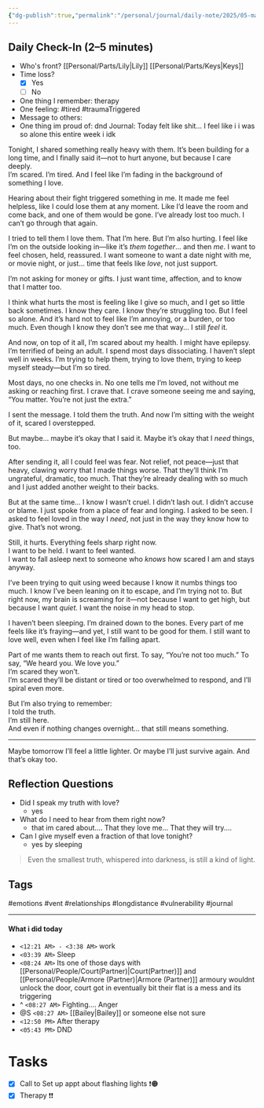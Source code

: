 ```yaml
---
{"dg-publish":true,"permalink":"/personal/journal/daily-note/2025/05-may/2025-05-21/"}
---
```


## Daily Check-In (2–5 minutes)
- Who's front? [[Personal/Parts/Lily\|Lily]] [[Personal/Parts/Keys\|Keys]] 
- Time loss? 
	-  [x] Yes 
	-  [ ] No
- One thing I remember: therapy 
- One feeling: #tired #traumaTriggered 
- Message to others:
- One thing im proud of: dnd 
Journal:
Today felt like shit... I feel like i i was so alone this entire week i idk

Tonight, I shared something really heavy with them. It’s been building for a long time, and I finally said it—not to hurt anyone, but because I care deeply.  
I’m scared. I’m tired. And I feel like I’m fading in the background of something I love.

Hearing about their fight triggered something in me. It made me feel helpless, like I could lose them at any moment. Like I’d leave the room and come back, and one of them would be gone. I’ve already lost too much. I can’t go through that again.

I tried to tell them I love them. That I’m here. But I’m also hurting. I feel like I’m on the outside looking in—like it’s *them together*... and then *me*. I want to feel chosen, held, reassured. I want someone to want a date night with me, or movie night, or just... time that feels like *love*, not just support.

I’m not asking for money or gifts. I just want time, affection, and to know that I matter too.

I think what hurts the most is feeling like I give so much, and I get so little back sometimes. I know they care. I know they’re struggling too. But I feel so alone. And it’s hard not to feel like I’m annoying, or a burden, or too much. Even though I know they don’t see me that way... I still *feel* it.

And now, on top of it all, I’m scared about my health. I might have epilepsy. I’m terrified of being an adult. I spend most days dissociating. I haven’t slept well in weeks. I’m trying to help them, trying to love them, trying to keep myself steady—but I’m so tired.

Most days, no one checks in. No one tells me I’m loved, not without me asking or reaching first. I crave that. I crave someone seeing me and saying, “You matter. You’re not just the extra.”

I sent the message. I told them the truth. And now I’m sitting with the weight of it, scared I overstepped.

But maybe… maybe it’s okay that I said it. Maybe it’s okay that I *need* things, too.

After sending it, all I could feel was fear. Not relief, not peace—just that heavy, clawing worry that I made things worse. That they’ll think I’m ungrateful, dramatic, too much. That they’re already dealing with so much and I just added another weight to their backs.

But at the same time… I know I wasn’t cruel. I didn’t lash out. I didn’t accuse or blame. I just spoke from a place of fear and longing. I asked to be seen. I asked to feel loved in the way I *need*, not just in the way they know how to give. That’s not wrong.

Still, it hurts. Everything feels sharp right now.  
I want to be held. I want to feel wanted.  
I want to fall asleep next to someone who *knows* how scared I am and stays anyway.

I’ve been trying to quit using weed because I know it numbs things too much. I know I’ve been leaning on it to escape, and I’m trying not to. But right now, my brain is screaming for it—not because I want to get high, but because I want *quiet.* I want the noise in my head to stop.

I haven’t been sleeping. I’m drained down to the bones. Every part of me feels like it’s fraying—and yet, I still want to be good for them. I still want to love well, even when I feel like I’m falling apart.

Part of me wants them to reach out first. To say, “You’re not too much.” To say, “We heard you. We love you.”  
I’m scared they won’t.  
I’m scared they’ll be distant or tired or too overwhelmed to respond, and I’ll spiral even more.

But I’m also trying to remember:  
I told the truth.  
I’m still here.  
And even if nothing changes overnight… that still means something.

---

Maybe tomorrow I’ll feel a little lighter. Or maybe I’ll just survive again. And that’s okay too.

## Reflection Questions
- Did I speak my truth with love?
	- yes
- What do I need to hear from them right now?
	- that im cared about.... That they love me... That they will try....
- Can I give myself even a fraction of that love tonight?
	- yes by sleeping

> Even the smallest truth, whispered into darkness, is still a kind of light.

## Tags
#emotions #vent #relationships #longdistance #vulnerability #journal



---
#### What i did today 
- `<12:21 AM> - <3:38 AM>` work
- `<03:39 AM>` Sleep 
- `<08:24 AM>` Its one of those days with [[Personal/People/Court(Partner)\|Court(Partner)]] and [[Personal/People/Armore (Partner)\|Armore (Partner)]] armoury wouldnt unlock the door, court got in eventually bit their flat is a mess and its triggering 
 - ^ `<08:27 AM>` Fighting.... Anger 
 - @S `<08:27 AM>` [[Bailey\|Bailey]] or someone else not sure 
- `<12:50 PM>` After therapy 
- `<05:43 PM>` DND 

# Tasks
- [x] Call to Set up appt about flashing lights ❗🟠
- [x] Therapy ❗❗
